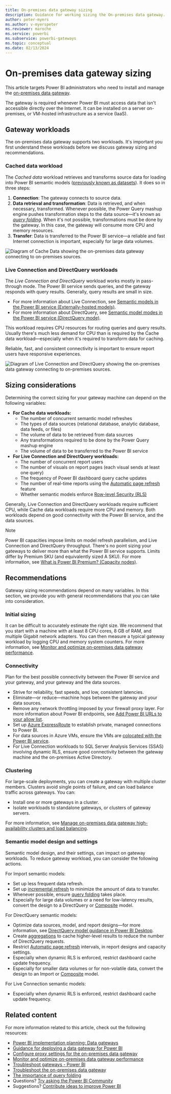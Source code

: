 ```yaml
---
title: On-premises data gateway sizing
description: Guidance for working sizing the On-premises data gateway.
author: peter-myers
ms.author: v-myerspeter
ms.reviewer: maroche
ms.service: powerbi
ms.subservice: powerbi-gateways
ms.topic: conceptual
ms.date: 02/13/2024
---
```


# On-premises data gateway sizing

This article targets Power BI administrators who need to install and manage the [on-premises data gateway](../connect-data/service-gateway-onprem.md).

The gateway is required whenever Power BI must access data that isn't accessible directly over the Internet. It can be installed on a server on-premises, or VM-hosted infrastructure as a service (IaaS).

## Gateway workloads

The on-premises data gateway supports two workloads. It's important you first understand these workloads before we discuss gateway sizing and recommendations.

### Cached data workload

The _Cached data_ workload retrieves and transforms source data for loading into Power BI semantic models ([previously known as datasets](../connect-data/service-datasets-rename.md)). It does so in three steps:

1. **Connection**: The gateway connects to source data.
1. **Data retrieval and transformation**: Data is retrieved, and when necessary, transformed. Whenever possible, the Power Query mashup engine pushes transformation steps to the data source—it's known as _[query folding](power-query-folding.md)_. When it's not possible, transformations must be done by the gateway. In this case, the gateway will consume more CPU and memory resources.
1. **Transfer**: Data is transferred to the Power BI service—a reliable and fast Internet connection is important, especially for large data volumes.

![Diagram of Cache Data showing the on-premises data gateway connecting to on-premises sources.](media/gateway-onprem-sizing/gateway-onprem-workload-cached-data.png)

### Live Connection and DirectQuery workloads

The _Live Connection and DirectQuery_ workload works mostly in pass-through mode. The Power BI service sends queries, and the gateway responds with query results. Generally, query results are small in size.

- For more information about Live Connection, see [Semantic models in the Power BI service (Externally-hosted models)](../connect-data/service-datasets-understand.md#external-hosted-models).
- For more information about DirectQuery, see [Semantic model modes in the Power BI service (DirectQuery mode)](../connect-data/service-dataset-modes-understand.md#directquery-mode).

This workload requires CPU resources for routing queries and query results. Usually there's much less demand for CPU than is required by the Cache data workload—especially when it's required to transform data for caching.

Reliable, fast, and consistent connectivity is important to ensure report users have responsive experiences.

![Diagram of Live Connection and DirectQuery showing the on-premises data gateway connecting to on-premises sources.](media/gateway-onprem-sizing/gateway-onprem-workload-liveconnection-directquery.png)

## Sizing considerations

Determining the correct sizing for your gateway machine can depend on the following variables:

- **For Cache data workloads:**
  - The number of concurrent semantic model refreshes
  - The types of data sources (relational database, analytic database, data feeds, or files)
  - The volume of data to be retrieved from data sources
  - Any transformations required to be done by the Power Query mashup engine
  - The volume of data to be transferred to the Power BI service
- **For Live Connection and DirectQuery workloads:**
  - The number of concurrent report users
  - The number of visuals on report pages (each visual sends at least one query)
  - The frequency of Power BI dashboard query cache updates
  - The number of real-time reports using the [Automatic page refresh](../create-reports/desktop-automatic-page-refresh.md) feature
  - Whether semantic models enforce [Row-level Security (RLS)](/fabric/security/service-admin-rls)

Generally, Live Connection and DirectQuery workloads require sufficient CPU, while Cache data workloads require more CPU and memory. Both workloads depend on good connectivity with the Power BI service, and the data sources.

> [!NOTE]
> Power BI capacities impose limits on model refresh parallelism, and Live Connection and DirectQuery throughput. There's no point sizing your gateways to deliver more than what the Power BI service supports. Limits differ by Premium SKU (and equivalently sized A SKU). For more information, see [What is Power BI Premium? (Capacity nodes)](../enterprise/service-premium-what-is.md#capacities-and-skus).

## Recommendations

Gateway sizing recommendations depend on many variables. In this section, we provide you with general recommendations that you can take into consideration.

### Initial sizing

It can be difficult to accurately estimate the right size. We recommend that you start with a machine with at least 8 CPU cores, 8 GB of RAM, and multiple Gigabit network adapters. You can then measure a typical gateway workload by logging CPU and memory system counters. For more information, see [Monitor and optimize on-premises data gateway performance](/data-integration/gateway/service-gateway-performance).

### Connectivity

Plan for the best possible connectivity between the Power BI service and your gateway, and your gateway and the data sources.

- Strive for reliability, fast speeds, and low, consistent latencies.
- Eliminate—or reduce—machine hops between the gateway and your data sources.
- Remove any network throttling imposed by your firewall proxy layer. For more information about Power BI endpoints, see [Add Power BI URLs to your allow list](/fabric/security/power-bi-allow-list-urls).
- Set up [Azure ExpressRoute](/azure/expressroute/expressroute-introduction) to establish private, managed connections to Power BI.
- For data sources in Azure VMs, ensure the VMs are [colocated with the Power BI service](../admin/service-admin-where-is-my-tenant-located.md).
- For Live Connection workloads to SQL Server Analysis Services (SSAS) involving dynamic RLS, ensure good connectivity between the gateway machine and the on-premises Active Directory.

### Clustering

For large-scale deployments, you can create a gateway with multiple cluster members. Clusters avoid single points of failure, and can load balance traffic across gateways. You can:

- Install one or more gateways in a cluster.
- Isolate workloads to standalone gateways, or clusters of gateway servers.

For more information, see [Manage on-premises data gateway high-availability clusters and load balancing](/data-integration/gateway/service-gateway-high-availability-clusters).

### Semantic model design and settings

Semantic model design, and their settings, can impact on gateway workloads. To reduce gateway workload, you can consider the following actions.

For Import semantic models:

- Set up less frequent data refresh.
- Set up [incremental refresh](../connect-data/incremental-refresh-overview.md) to minimize the amount of data to transfer.
- Whenever possible, ensure [query folding](power-query-folding.md) takes place.
- Especially for large data volumes or a need for low-latency results, convert the design to a DirectQuery or [Composite](../connect-data/service-dataset-modes-understand.md#composite-mode) model.

For DirectQuery semantic models:

- Optimize data sources, model, and report designs—for more information, see [DirectQuery model guidance in Power BI Desktop](directquery-model-guidance.md).
- Create [aggregations](../enterprise/aggregations-auto.md) to cache higher-level results to reduce the number of DirectQuery requests.
- Restrict [Automatic page refresh](../create-reports/desktop-automatic-page-refresh.md) intervals, in report designs and capacity settings.
- Especially when dynamic RLS is enforced, restrict dashboard cache update frequency.
- Especially for smaller data volumes or for non-volatile data, convert the design to an Import or [Composite](../connect-data/service-dataset-modes-understand.md#composite-mode) model.

For Live Connection semantic models:

- Especially when dynamic RLS is enforced, restrict dashboard cache update frequency.

## Related content

For more information related to this article, check out the following resources:

- [Power BI implementation planning: Data gateways](powerbi-implementation-planning-data-gateways.md)
- [Guidance for deploying a data gateway for Power BI](../connect-data/service-gateway-deployment-guidance.md)
- [Configure proxy settings for the on-premises data gateway](/data-integration/gateway/service-gateway-proxy)
- [Monitor and optimize on-premises data gateway performance](/data-integration/gateway/service-gateway-performance)
- [Troubleshoot gateways - Power BI](../connect-data/service-gateway-onprem-tshoot.md)
- [Troubleshoot the on-premises data gateway](/data-integration/gateway/service-gateway-tshoot)
- [The importance of query folding](power-query-folding.md)
- Questions? [Try asking the Power BI Community](https://community.powerbi.com/)
- Suggestions? [Contribute ideas to improve Power BI](https://ideas.powerbi.com)
